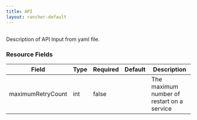 ```yaml
---
title: API
layout: rancher-default
---
```


## <no value>

Description of API Input from yaml file. 
​​
### Resource Fields

Field | Type | Required | Default | Description
---|---|---|---|---
maximumRetryCount | int | false | <no value> | The maximum number of restart on a service

